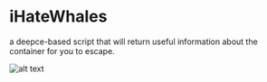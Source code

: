 # iHateWhales
a deepce-based script that will return useful information about the container for you to escape.

![alt text](https://i.imgur.com/xItMota.png)
